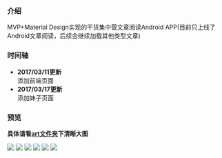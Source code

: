 ### 介绍
MVP+Material Design实现的干货集中营文章阅读Android APP(目前只上线了Android文章阅读，后续会继续加载其他类型文章)<br>
### 时间轴
- **2017/03/11更新**<br>
添加前端页面<br>
- **2017/03/17更新**<br>
添加妹子页面
### 预览
**具体请看[art文件夹](https://github.com/yeshuwei/Gank/tree/master/art)下清晰大图**

![](https://github.com/yeshuwei/Gank/blob/master/art/gank1.jpg)
![](https://github.com/yeshuwei/Gank/blob/master/art/gank2.jpg)
![](https://github.com/yeshuwei/Gank/blob/master/art/gank3.jpg)
![](https://github.com/yeshuwei/Gank/blob/master/art/gank4.jpg)
![](https://github.com/yeshuwei/Gank/blob/master/art/gank5.jpg)
![](https://github.com/yeshuwei/Gank/blob/master/art/gank6.jpg)
